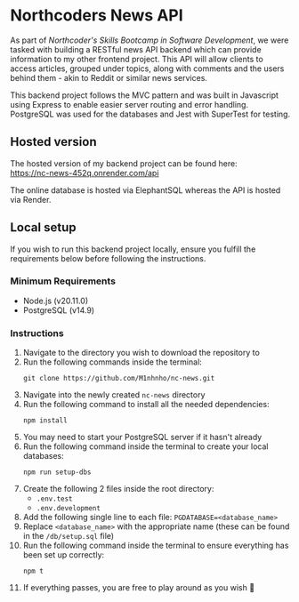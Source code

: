 # Northcoders News API
As part of *Northcoder's Skills Bootcamp in Software Development*, we were tasked with building a RESTful news API backend which can provide information to my other frontend project. This API will allow clients to access articles, grouped under topics, along with comments and the users behind them - akin to Reddit or similar news services.

This backend project follows the MVC pattern and was built in Javascript using <a src='https://expressjs.com/'>Express</a> to enable easier server routing and error handling. <a src='https://www.postgresql.org/'>PostgreSQL</a> was used for the databases and <a src='https://jestjs.io/'>Jest</a> with <a src='https://www.npmjs.com/package/supertest'>SuperTest</a> for testing.

## Hosted version
The hosted version of my backend project can be found here:  
https://nc-news-452q.onrender.com/api

The online database is hosted via <a src='https://www.elephantsql.com/'>ElephantSQL</a> whereas the API is hosted via <a src='https://render.com/'>Render</a>.

## Local setup
If you wish to run this backend project locally, ensure you fulfill the requirements below before following the instructions.

### Minimum Requirements
- <a src='https://nodejs.org/en/download'>Node.js</a> (v20.11.0)
- <a src='https://www.postgresql.org/download/'>PostgreSQL</a> (v14.9)

### Instructions
1. Navigate to the directory you wish to download the repository to
2. Run the following commands inside the terminal:
    ```
    git clone https://github.com/M1nhnho/nc-news.git
    ```
3. Navigate into the newly created `nc-news` directory
4. Run the following command to install all the needed dependencies:
    ```
    npm install
    ```
5. You may need to start your PostgreSQL server if it hasn't already
6. Run the following command inside the terminal to create your local databases:
    ```
    npm run setup-dbs
    ```
7. Create the following 2 files inside the root directory:
    - `.env.test`
    - `.env.development`
8. Add the following single line to each file: `PGDATABASE=<database_name>`
9. Replace `<database_name>` with the appropriate name (these can be found in the `/db/setup.sql` file)
10. Run the following command inside the terminal to ensure everything has been set up correctly:
    ```
    npm t
    ```
11. If everything passes, you are free to play around as you wish 🎉